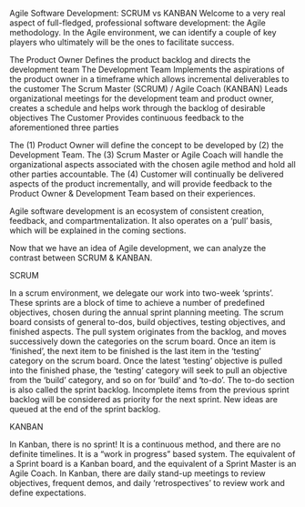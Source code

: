 Agile Software Development: SCRUM vs KANBAN
Welcome to a very real aspect of full-fledged, professional software development: the Agile methodology. In the Agile environment, we can identify a couple of key players who ultimately will be the ones to facilitate success. 

The Product Owner
Defines the product backlog and directs the development team
The Development Team
Implements the aspirations of the product owner in a timeframe which allows incremental deliverables to the customer
The Scrum Master (SCRUM) / Agile Coach (KANBAN)
Leads organizational meetings for the development team and product owner, creates a schedule and helps work through the backlog of desirable objectives
The Customer
Provides continuous feedback to the aforementioned three parties

The (1) Product Owner will define the concept to be developed by (2) the Development Team. The (3) Scrum Master or Agile Coach will handle the organizational aspects associated with the chosen agile method and hold all other parties accountable. The (4) Customer will continually be delivered aspects of the product incrementally, and will provide feedback to the Product Owner & Development Team based on their experiences.

Agile software development is an ecosystem of consistent creation, feedback, and compartmentalization. It also operates on a 
‘pull’ basis, which will be explained in the coming sections. 

Now that we have an idea of Agile development, we can analyze the contrast between SCRUM & KANBAN.



SCRUM

In a scrum environment, we delegate our work into two-week ‘sprints’. 
These sprints are a block of time to achieve a number of predefined objectives, chosen during the annual sprint planning meeting. 
The scrum board consists of general to-dos, build objectives, testing objectives, and finished aspects.
The pull system originates from the backlog, and moves successively down the categories on the scrum board. 
Once an item is ‘finished’, the next item to be finished is the last item in the ‘testing’ category on the scrum board.
Once the latest ‘testing’ objective is pulled into the finished phase, the ‘testing’ category will seek to pull an objective from the ‘build’ category, and so on for ‘build’ and ‘to-do’.
The to-do section is also called the sprint backlog.
Incomplete items from the previous sprint backlog will be considered as priority for the next sprint.
New ideas are queued at the end of the sprint backlog.

KANBAN

In Kanban, there is no sprint! It is a continuous method, and there are no definite timelines.
It is a “work in progress” based system.
The equivalent of a Sprint board is a Kanban board, and the equivalent of a Sprint Master is an Agile Coach.
In Kanban, there are daily stand-up meetings to review objectives, frequent demos, and daily ‘retrospectives’ to review work and define expectations.




